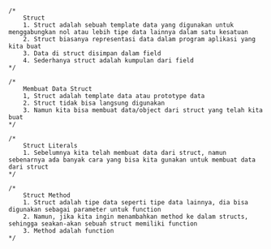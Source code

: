 	/*
		Struct
		1. Struct adalah sebuah template data yang digunakan untuk menggabungkan nol atau lebih tipe data lainnya dalam satu kesatuan
		2. Struct biasanya representasi data dalam program aplikasi yang kita buat
		3. Data di struct disimpan dalam field
		4. Sederhanya struct adalah kumpulan dari field
	*/

	/*
		Membuat Data Struct
		1, Struct adalah template data atau prototype data
		2. Struct tidak bisa langsung digunakan
		3. Namun kita bisa membuat data/object dari struct yang telah kita buat
	*/

    /*
		Struct Literals
		1. Sebelumnya kita telah membuat data dari struct, namun sebenarnya ada banyak cara yang bisa kita gunakan untuk membuat data dari struct
	*/

    /*
		Struct Method
		1. Struct adalah tipe data seperti tipe data lainnya, dia bisa digunakan sebagai parameter untuk function
		2. Namun, jika kita ingin menambahkan method ke dalam structs, sehingga seakan-akan sebuah struct memiliki function
		3. Method adalah function
	*/